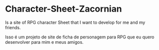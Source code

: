 # Character-Sheet-Zacornian
Is a site of RPG character Sheet that I want to develop for me and my friends.

Isso é um projeto de site de ficha de personagem para RPG que eu quero desenvolver para mim e meus amigos.
